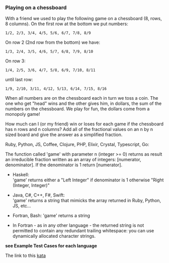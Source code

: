 ### Playing on a chessboard

With a friend we used to play the following game on a chessboard (8, rows, 8 columns). On the first row at the bottom we put numbers:

`1/2, 2/3, 3/4, 4/5, 5/6, 6/7, 7/8, 8/9`

On row 2 (2nd row from the bottom) we have:

`1/3, 2/4, 3/5, 4/6, 5/7, 6/8, 7/9, 8/10`

On row 3:

`1/4, 2/5, 3/6, 4/7, 5/8, 6/9, 7/10, 8/11`

until last row:

`1/9, 2/10, 3/11, 4/12, 5/13, 6/14, 7/15, 8/16`

When all numbers are on the chessboard each in turn we toss a coin. The one who get "head" wins and the other gives him, in dollars, the sum of the numbers on the chessboard. We play for fun, the dollars come from a monopoly game!

How much can I (or my friend) win or loses for each game if the chessboard has n rows and n columns? Add all of the fractional values on an n by n sized board and give the answer as a simplified fraction.

Ruby, Python, JS, Coffee, Clojure, PHP, Elixir, Crystal, Typescript, Go:

The function called 'game' with parameter n (integer >= 0) returns as result an irreducible fraction written as an array of integers: [numerator, denominator]. If the denominator is 1 return [numerator].

* Haskell:  
'game' returns either a "Left Integer" if denominator is 1 otherwise "Right (Integer, Integer)"

* Java, C#, C++, F#, Swift:  
'game' returns a string that mimicks the array returned in Ruby, Python, JS, etc...

* Fortran, Bash: 'game' returns a string  

* In Fortran - as in any other language - the returned string is not permitted to contain any redundant trailing whitespace: you can use dynamically allocated character strings.

**see Example Test Cases for each language**  

The link to this [kata](https://www.codewars.com/kata/playing-on-a-chessboard/javascript)
